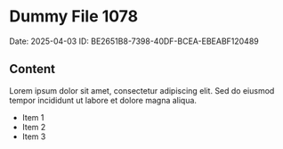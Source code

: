 # Dummy File 1078

Date: 2025-04-03
ID: BE2651B8-7398-40DF-BCEA-EBEABF120489

## Content

Lorem ipsum dolor sit amet, consectetur adipiscing elit.
Sed do eiusmod tempor incididunt ut labore et dolore magna aliqua.

* Item 1
* Item 2
* Item 3

